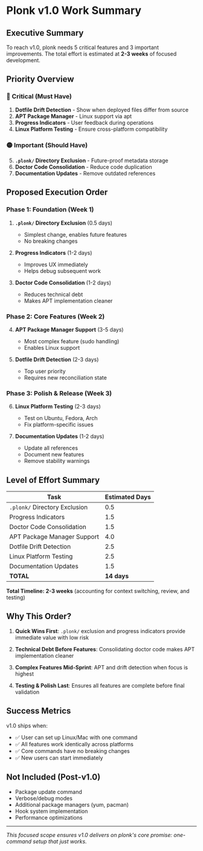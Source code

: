 # Plonk v1.0 Work Summary

## Executive Summary

To reach v1.0, plonk needs 5 critical features and 3 important improvements. The total effort is estimated at **2-3 weeks** of focused development.

## Priority Overview

### 🔴 Critical (Must Have)
1. **Dotfile Drift Detection** - Show when deployed files differ from source
2. **APT Package Manager** - Linux support via apt
3. **Progress Indicators** - User feedback during operations
4. **Linux Platform Testing** - Ensure cross-platform compatibility

### 🟡 Important (Should Have)
5. **`.plonk/` Directory Exclusion** - Future-proof metadata storage
6. **Doctor Code Consolidation** - Reduce code duplication
7. **Documentation Updates** - Remove outdated references

## Proposed Execution Order

### Phase 1: Foundation (Week 1)
1. **`.plonk/` Directory Exclusion** (0.5 days)
   - Simplest change, enables future features
   - No breaking changes

2. **Progress Indicators** (1-2 days)
   - Improves UX immediately
   - Helps debug subsequent work

3. **Doctor Code Consolidation** (1-2 days)
   - Reduces technical debt
   - Makes APT implementation cleaner

### Phase 2: Core Features (Week 2)
4. **APT Package Manager Support** (3-5 days)
   - Most complex feature (sudo handling)
   - Enables Linux support

5. **Dotfile Drift Detection** (2-3 days)
   - Top user priority
   - Requires new reconciliation state

### Phase 3: Polish & Release (Week 3)
6. **Linux Platform Testing** (2-3 days)
   - Test on Ubuntu, Fedora, Arch
   - Fix platform-specific issues

7. **Documentation Updates** (1-2 days)
   - Update all references
   - Document new features
   - Remove stability warnings

## Level of Effort Summary

| Task | Estimated Days |
|------|----------------|
| `.plonk/` Directory Exclusion | 0.5 |
| Progress Indicators | 1.5 |
| Doctor Code Consolidation | 1.5 |
| APT Package Manager Support | 4.0 |
| Dotfile Drift Detection | 2.5 |
| Linux Platform Testing | 2.5 |
| Documentation Updates | 1.5 |
| **TOTAL** | **14 days** |

**Total Timeline: 2-3 weeks** (accounting for context switching, review, and testing)

## Why This Order?

1. **Quick Wins First**: `.plonk/` exclusion and progress indicators provide immediate value with low risk

2. **Technical Debt Before Features**: Consolidating doctor code makes APT implementation cleaner

3. **Complex Features Mid-Sprint**: APT and drift detection when focus is highest

4. **Testing & Polish Last**: Ensures all features are complete before final validation

## Success Metrics

v1.0 ships when:
- ✅ User can set up Linux/Mac with one command
- ✅ All features work identically across platforms
- ✅ Core commands have no breaking changes
- ✅ New users can start immediately

## Not Included (Post-v1.0)

- Package update command
- Verbose/debug modes
- Additional package managers (yum, pacman)
- Hook system implementation
- Performance optimizations

---

*This focused scope ensures v1.0 delivers on plonk's core promise: one-command setup that just works.*
